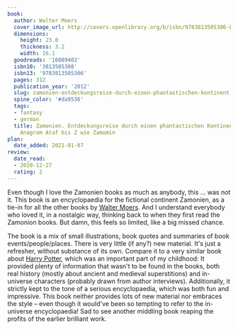 ```yaml
---
book:
  author: Walter Moers
  cover_image_url: http://covers.openlibrary.org/b/isbn/9783813505306-L.jpg
  dimensions:
    height: 23.0
    thickness: 3.2
    width: 16.1
  goodreads: '16089402'
  isbn10: '3813505308'
  isbn13: '9783813505306'
  pages: 312
  publication_year: '2012'
  slug: zamonien-entdeckungsreise-durch-einen-phantastischen-kontinent
  spine_color: '#da9536'
  tags:
  - fantasy
  - german
  title: Zamonien. Entdeckungsreise durch einen phantastischen Kontinent. Von A wie
    Anagrom Ataf bis Z wie Zamomin
plan:
  date_added: 2021-01-07
review:
  date_read:
  - 2020-12-27
  rating: 2
---
```


Even though I love the Zamonien books as much as anybody, this … was not it. This book is an encyclopaedia for the
fictional continent Zamonien, as a tie-in for all the other books by [Walter
Moers](https://books.rixx.de/walter-moers/). And I understand everybody who loved it, in a nostalgic way, thinking back
to when they first read the Zamonion books. But damn, this feels so limited, like a big missed chance.

The book is a mix of small illustrations, book quotes and summaries of book events/people/places. There is very little
(if any?) new material. It's just a refresher, without substance of its own. Compare it to a very similar book about
[Harry Potter](https://www.amazon.de/Das-rund-Harry-Potter-Lexikon/dp/3896022806), which was an important part of my
childhood: It provided plenty of information that wasn't to be found in the books, both real history (mostly about
ancient and medieval superstitions) and in-universe characters (probably drawn from author interviews). Additionally, it
strictly kept to the tone of a serious encyclopaedia, which was both fun and impressive. This book neither provides lots
of new material nor embraces the style – even though it would've been so tempting to refer to the in-universe
encyclopaedia! Sad to see another middling book reaping the profits of the earlier brilliant work.
